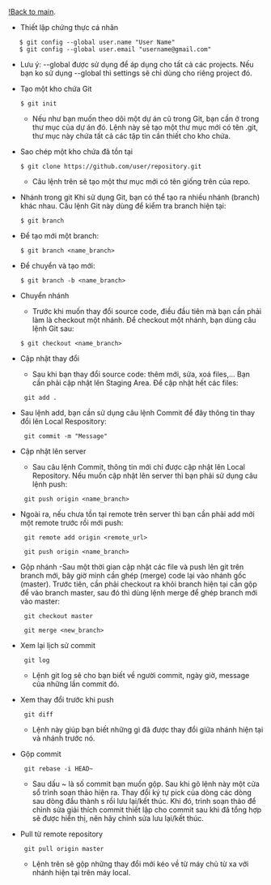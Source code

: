 [!Back to main](./git).
- Thiết lập chứng thực cá nhân

```
   $ git config --global user.name "User Name"
   $ git config --global user.email "username@gmail.com"
```

  - Lưu ý: --global được sử dụng để áp dụng cho tất cả các projects. Nếu bạn ko sử dụng --global thì settings sẽ chỉ dùng cho riêng project đó.
- Tạo một kho chứa Git

  ```
  $ git init
  ```

  - Nếu như bạn muốn theo dõi một dự án cũ trong Git, bạn cần ở trong thư mục của dự án đó. Lệnh này sẽ tạo một thư mục mới có tên .git, thư mục này chứa tất cả các tập tin cần thiết cho kho chứa.
- Sao chép một kho chứa đã tồn tại

  ```
  $ git clone https://github.com/user/repository.git
  
  ```
  - Câu lệnh trên sẽ tạo một thư mục mới có tên giống trên của repo.
- Nhánh trong git
Khi sử dụng Git, bạn có thể tạo ra nhiều nhánh (branch) khác nhau. Câu lệnh Git này dùng để kiểm tra branch hiện tại:
  
  ```
  $ git branch
  ```
  
- Để tạo mới một branch:
  
  ```
  $ git branch <name_branch>
  ```
  
- Để chuyển và tạo mới:
  
  ```
  $ git branch -b <name_branch>
  ```
  
- Chuyển nhánh
  - Trước khi muốn thay đổi source code, điều đầu tiên mà bạn cần phải làm là checkout một nhánh. Để checkout một nhánh, bạn dùng câu lệnh Git sau:
  
  ```
  $ git checkout <name_branch>
  ```
  
- Cập nhật thay đổi
  - Sau khi bạn thay đổi source code: thêm mới, sửa, xoá files,… Bạn cần phải cập nhật lên Staging Area. Để cập nhật hết các files:
  
  ```
   git add .
  ```
  
- Sau lệnh add, bạn cần sử dụng câu lệnh Commit để đây thông tin thay đổi lên Local Respository:
  
  ```
   git commit -m "Message"
  ```
  
- Cập nhật lên server
  - Sau câu lệnh Commit, thông tin mới chỉ được cập nhật lên Local Repository. Nếu muốn cập nhật lên server thì bạn phải sử dụng câu lệnh push:
  
  ```
   git push origin <name_branch>
  ```
  
- Ngoài ra, nếu chưa tồn tại remote trên server thì bạn cần phải add mới một remote trước rồi mới push:
  
  ```
   git remote add origin <remote_url>
  ```
  
  
  ```
   git push origin <name_branch>
  ```
  
- Gộp nhánh
  -Sau một thời gian cập nhật các file và push lên git trên branch mới, bây giờ mình cần ghép (merge) code lại vào nhánh gốc (master). Trước tiên, cần phải checkout ra khỏi branch hiện tại cần gộp để vào branch master, sau đó thì dùng lệnh merge để ghép branch mới vào master:
  
  ```
   git checkout master
  ```
  
  
  ```
   git merge <new_branch>
  ```
  
- Xem lại lịch sử commit
  
  ```
   git log
  ```
  
  - Lệnh git log sẽ cho bạn biết về người commit, ngày giờ, message của những lần commit đó.
- Xem thay đổi trước khi push
  
  ```
   git diff
  ```
  
  - Lệnh này giúp bạn biết những gì đã được thay đổi giữa nhánh hiện tại và nhánh trước nó.
- Gộp commit
  
  ```
   git rebase -i HEAD~
  ```
  
  - Sau dấu ~ là số commit bạn muốn gộp. Sau khi gõ lệnh này một cửa sổ trình soạn thảo hiện ra. Thay đổi ký tự pick của dòng các dòng sau dòng đầu thành s rồi lưu lại/kết thúc. Khi đó, trình soạn thảo để chỉnh sửa giải thích commit thiết lập cho commit sau khi đã tổng hợp sẽ được hiển thị, nên hãy chỉnh sửa lưu lại/kết thúc.
- Pull từ remote repository
  
  ```
   git pull origin master
  ```
  
  - Lệnh trên sẽ gộp những thay đổi mới kéo về từ máy chủ từ xa với nhánh hiện tại trên máy local.

